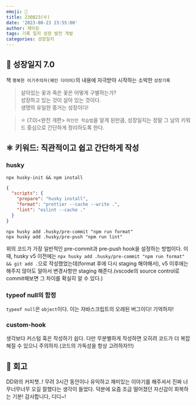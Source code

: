 ```yaml
---
emoji: 🌱
title: 230823(수)
date: '2023-08-23 23:55:00'
author: 제이든
tags: 기록 일지 성장 발전 개발
categories: 성장일지
---
```


## 🚤 성장일지 7.0

책 `행복한 이기주의자(웨인 다이어)`의 내용에 자극받아 시작하는 소박한 `성장기록`

> 살아있는 꽃과 죽은 꽃은 어떻게 구별하는가?<br/>
> 성장하고 있는 것이 살아 있는 것이다.<br/>
> 생명의 유일한 증거는 성장이다!

> ⚛ (7.0)<완전 개편> `파인만 학습법`을 알게 된만큼, 성장일지는 정말 그 날의 키워드 중심으로 간단하게 정리하도록 한다.

## ⚛️ 키워드: 직관적이고 쉽고 간단하게 작성

### husky

```shell
npx husky-init && npm install
```

```json
{
  "scripts": {
    "prepare": "husky install",
    "format": "prettier --cache --write .",
    "lint": "eslint --cache ."
  }
}
```

```shell
npx husky add .husky/pre-commit "npm run format"
npx husky add .husky/pre-push "npm run lint"
```

위의 코드가 가장 일반적인 pre-commit과 pre-push hook을 설정하는 방법이다.
이 때, husky v5 이전에는 `npx husky add .husky/pre-commit "npm run format" && git add .`으로 작성했었는데(format 후에 다시 staging 해야해서), v5 이후에는 해주지 않아도
알아서 변경사항만 staging 해준다.(vscode의 source control로 commit해보면 그 차이를 확실히 알 수 있다.)

### typeof null의 함정

`typeof null`은 `object`이다. 이는 자바스크립트의 오래된 버그이다! 기억하자!

### custom-hook

생각보다 커스텀 훅은 작성하기 쉽다. 다만 무분별하게 작성하면 오히려 코드가 더 복잡해질 수 있으니 주의하자.(코드의 가독성을 항상 고려하자!!!)

## 📝 회고

DD와의 커피챗..! 무려 3시간 동안이나 유익하고 재미있는 이야기를 해주셔서 진짜 너무너무너무 오길 잘했다는 생각이 들었다. 덕분에 요즘 조금 떨어졌던 자신감이 회복하는 기분! 감사합니다, 디디~!

```toc

```
